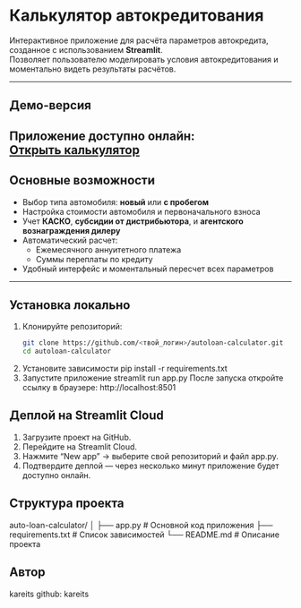 # Калькулятор автокредитования

Интерактивное приложение для расчёта параметров автокредита, созданное с использованием **Streamlit**.  
Позволяет пользователю моделировать условия автокредитования и моментально видеть результаты расчётов.

---

## Демо-версия

Приложение доступно онлайн:  
[Открыть калькулятор](https://<твоя_ссылка>.streamlit.app)
---

## Основные возможности

- Выбор типа автомобиля: **новый** или **с пробегом**
- Настройка стоимости автомобиля и первоначального взноса
- Учет **КАСКО**, **субсидии от дистрибьютора**, и **агентского вознаграждения дилеру**
- Автоматический расчет:
  - Ежемесячного аннуитетного платежа  
  - Суммы переплаты по кредиту  
- Удобный интерфейс и моментальный пересчет всех параметров

---

## Установка локально

1. Клонируйте репозиторий:
   ```bash
   git clone https://github.com/<твой_логин>/autoloan-calculator.git
   cd autoloan-calculator
2. Установите зависимости
    pip install -r requirements.txt
3. Запустите приложение
    streamlit run app.py
После запуска откройте ссылку в браузере:
http://localhost:8501


## Деплой на Streamlit Cloud

1. Загрузите проект на GitHub.
2. Перейдите на Streamlit Cloud.
3. Нажмите “New app” → выберите свой репозиторий и файл app.py.
4. Подтвердите деплой — через несколько минут приложение будет доступно онлайн.

## Структура проекта
auto-loan-calculator/
│
├── app.py               # Основной код приложения
├── requirements.txt     # Список зависимостей
└── README.md            # Описание проекта

## Автор
kareits
github: kareits